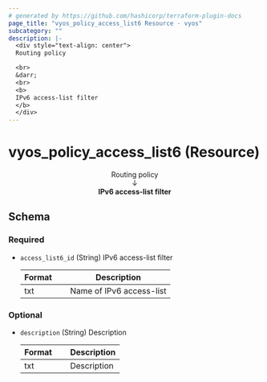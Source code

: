 ```yaml
---
# generated by https://github.com/hashicorp/terraform-plugin-docs
page_title: "vyos_policy_access_list6 Resource - vyos"
subcategory: ""
description: |-
  <div style="text-align: center">
  Routing policy

  <br>
  &darr;
  <br>
  <b>
  IPv6 access-list filter
  </b>
  </div>
---
```


# vyos_policy_access_list6 (Resource)

<div style="text-align: center">
Routing policy

<br>
&darr;
<br>
<b>
IPv6 access-list filter
</b>
</div>



<!-- schema generated by tfplugindocs -->
## Schema

### Required

- `access_list6_id` (String) IPv6 access-list filter

    |  Format &emsp; | Description  |
    |----------|---------------|
    |  txt  &emsp; |  Name of IPv6 access-list  |

### Optional

- `description` (String) Description

    |  Format &emsp; | Description  |
    |----------|---------------|
    |  txt  &emsp; |  Description  |
